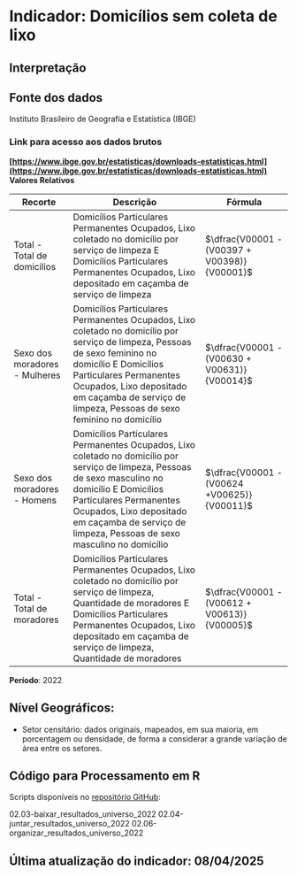 # Indicador: Domicílios sem coleta de lixo

## Interpretação


## Fonte dos dados
Instituto Brasileiro de Geografia e Estatística (IBGE)

### Link para acesso aos dados brutos
**[https://www.ibge.gov.br/estatisticas/downloads-estatisticas.html](https://www.ibge.gov.br/estatisticas/downloads-estatisticas.html)**
**Valores Relativos**

|Recorte|Descrição  |Fórmula
|--|--|--|
|Total - Total de domicílios|Domicílios Particulares Permanentes Ocupados, Lixo coletado no domicílio por serviço de limpeza E Domicílios Particulares Permanentes Ocupados, Lixo depositado em caçamba de serviço de limpeza|$\dfrac{V00001 - (V00397 + V00398)}{V00001}$|
|Sexo dos moradores - Mulheres|Domicílios Particulares Permanentes Ocupados, Lixo coletado no domicílio por serviço de limpeza, Pessoas de sexo feminino no domicílio E Domicílios Particulares Permanentes Ocupados, Lixo depositado em caçamba de serviço de limpeza, Pessoas de sexo feminino no domicílio|$\dfrac{V00001 - (V00630 + V00631)}{V00014}$|
|Sexo dos moradores - Homens|Domicílios Particulares Permanentes Ocupados, Lixo coletado no domicílio por serviço de limpeza, Pessoas de sexo masculino no domicílio E Domicílios Particulares Permanentes Ocupados, Lixo depositado em caçamba de serviço de limpeza, Pessoas de sexo masculino no domicílio|$\dfrac{V00001 - (V00624 +V00625)}{V00011}$|
|Total - Total de moradores|Domicílios Particulares Permanentes Ocupados, Lixo coletado no domicílio por serviço de limpeza, Quantidade de moradores E Domicílios Particulares Permanentes Ocupados, Lixo depositado em caçamba de serviço de limpeza, Quantidade de moradores|$\dfrac{V00001 - (V00612 + V00613)}{V00005}$|


**Período**: 2022

## Nível Geográficos:

 - Setor censitário: dados originais, mapeados, em sua maioria, em porcentagem ou densidade, de forma a considerar a grande variação de área entre os setores.

## Código para Processamento em R
Scripts disponíveis no [repositório GitHub](https://github.com/cem-usp/georedus):

02.03-baixar_resultados_universo_2022
02.04-juntar_resultados_universo_2022
02.06-organizar_resultados_universo_2022

## Última atualização do indicador: 08/04/2025
